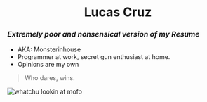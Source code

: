 <h1 align="center">Lucas Cruz</h1>

### *Extremely poor and nonsensical version of my Resume*

- AKA: Monsterinhouse
- Programmer at work, secret gun enthusiast at home.
- Opinions are my own

> Who dares, wins.

![whatchu lookin at mofo](https://c4.wallpaperflare.com/wallpaper/126/608/994/black-and-white-pulp-fiction-samuel-l-jackson-john-travolta-black-background-4000x2500-art-monochrome-hd-art-wallpaper-preview.jpg)

<!--
**Monsterinhouse/Monsterinhouse** is a ✨ _special_ ✨ repository because its `README.md` (this file) appears on your GitHub profile.

Here are some ideas to get you started:

- 🔭 I’m currently working on ...
- 🌱 I’m currently learning ...
- 👯 I’m looking to collaborate on ...
- 🤔 I’m looking for help with ...
- 💬 Ask me about ...
- 📫 How to reach me: ...
- 😄 Pronouns: ...
- ⚡ Fun fact: ...
-->
